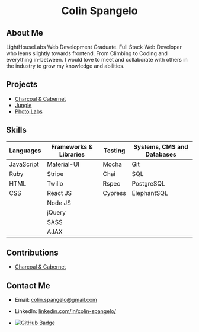 # <center>Colin Spangelo</center>


## About Me

LightHouseLabs Web Development Graduate. Full Stack Web Developer who leans slightly towards frontend. From Climbing to Coding and everything in-between. I would love to meet and collaborate with others in the industry to grow my knowledge and abilities.

## Projects

- [Charcoal & Cabernet](https://github.com/codingMadeSimple/Charcoal-Cabernet)
- [Jungle](https://github.com/codingMadeSimple/jungle)
- [Photo Labs](https://github.com/codingMadeSimple/lastPhotoLabs)

## Skills

| Languages | Frameworks & Libraries | Testing | Systems, CMS and Databases
| ----------- | ----------- | ----------- | ----------- |
| JavaScript | Material-UI     | Mocha | Git |
| Ruby       | Stripe  | Chai | SQL |
| HTML       | Twilio  | Rspec | PostgreSQL |
| CSS        | React JS | Cypress | ElephantSQL |
|            | Node JS | | |
|            | jQuery | | |
|            | SASS | | |
|            | AJAX | | |

## Contributions

- [Charcoal & Cabernet](https://github.com/codingMadeSimple/Charcoal-Cabernet)

## Contact Me

- Email: colin.spangelo@gmail.com
- LinkedIn: [linkedin.com/in/colin-spangelo/](https://linkedin.com/in/colin-spangelo)

- [![GitHub Badge](https://img.shields.io/github/followers/codingMadeSimple?label=Follow&style=social)](https://github.com/codingMadeSimple)

<!--
**codingMadeSimple/codingMadeSimple** is a ✨ _special_ ✨ repository because its `README.md` (this file) appears on your GitHub profile.

Here are some ideas to get you started:

- 🔭 I’m currently working on ...
- 🌱 I’m currently learning ...
- 👯 I’m looking to collaborate on ...
- 🤔 I’m looking for help with ...
- 💬 Ask me about ...
- 📫 How to reach me: ...
- 😄 Pronouns: ...
- ⚡ Fun fact: ...
-->
